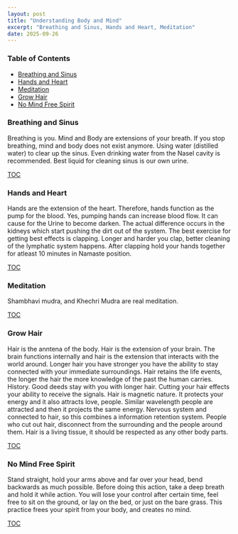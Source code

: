 ```yaml
---
layout: post
title: "Understanding Body and Mind"
excerpt: "Breathing and Sinus, Hands and Heart, Meditation"
date: 2025-09-26
---
```


### Table of Contents
- [Breathing and Sinus](#breathing-and-sinus)
- [Hands and Heart](#hands-and-heart)
- [Meditation](#meditation)
- [Grow Hair](#grow-hair)
- [No Mind Free Spirit](#no-mind-free-spirit)

### Breathing and Sinus

Breathing is you. Mind and Body are extensions of your breath. If you stop breathing, mind and body does not exist anymore.
Using water (distilled water) to clear up the sinus. Even drinking water from the Nasel cavity is recommended. Best liquid for cleaning sinus is our own urine.

[TOC](#table-of-contents)

### Hands and Heart

Hands are the extension of the heart. Therefore, hands function as the pump for the blood. Yes, pumping hands can increase blood flow. It can cause for the Urine to become darken.
The actual difference occurs in the kidneys which start pushing the dirt out of the system. The best exercise for getting best effects is clapping. Longer and harder you clap, better cleaning of the lymphatic system happens. After clapping hold your hands together for atleast 10 minutes in Namaste position.

[TOC](#table-of-contents)

### Meditation

Shambhavi mudra, and Khechri Mudra are real meditation.

[TOC](#table-of-contents)

### Grow Hair

Hair is the anntena of the body. Hair is the extension of your brain. The brain functions internally and hair is the extension that interacts with the world around.
Longer hair you have stronger you have the ability to stay connected with your immediate surroundings. Hair retains the life events, the longer the hair the more knowledge of the past the human carries. History.
Good deeds stay with you with longer hair. Cutting your hair effects your ability to receive the signals. Hair is magnetic nature. It protects your energy and it also attracts love, people. Similar wavelength people are attracted and then it projects the same energy. Nervous system and connected to hair, so this combines a information retention system. People who cut out hair, disconnect from the surrounding and the people around them. Hair is a living tissue, it should be respected as any other body parts.

[TOC](#table-of-contents)

### No Mind Free Spirit

Stand straight, hold your arms above and far over your head, bend backwards as much possible. Before doing this action, take a deep breath and hold it while action. You will lose your control after certain time, feel free to sit on the ground, or lay on the bed, or just on the bare grass. This practice frees your spirit from your body, and creates no mind.

[TOC](#table-of-contents)



